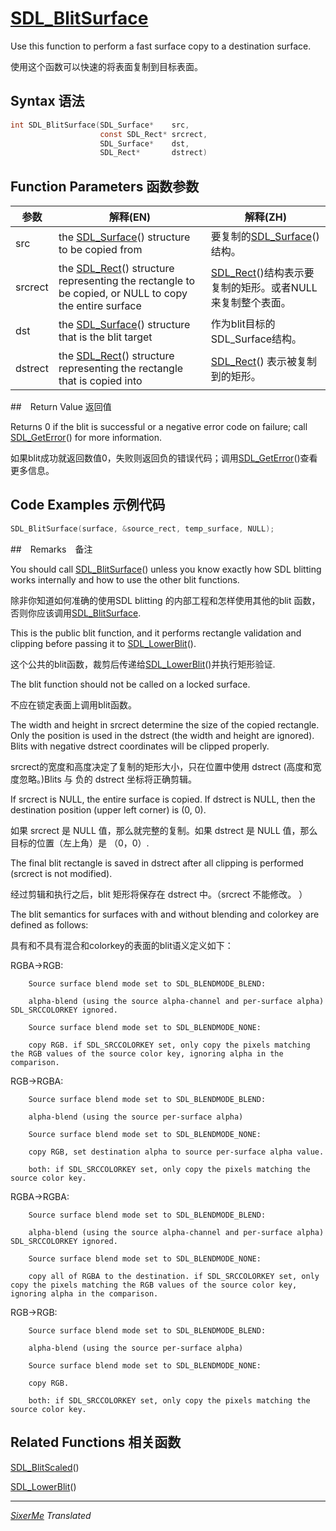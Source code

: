# [SDL_BlitSurface](http://wiki.libsdl.org/SDL_BlitSurface?highlight=%28%5CbCategoryAPI%5Cb%29%7C%28SDLFunctionTemplate%29)

Use this function to perform a fast surface copy to a destination surface. 

使用这个函数可以快速的将表面复制到目标表面。

## Syntax 语法

```c 
int SDL_BlitSurface(SDL_Surface*    src,
                    const SDL_Rect* srcrect,
                    SDL_Surface*    dst,
                    SDL_Rect*       dstrect)
```

## Function Parameters 函数参数
| 参数 | 解释(EN) | 解释(ZH) |
|------|---------|----------|
| src | the [SDL_Surface](wiki.libsdl.org/SDL_Surface)() structure to be copied from | 要复制的[SDL_Surface](wiki.libsdl.org/SDL_Surface)()结构。|
| srcrect | the [SDL_Rect](wiki.libsdl.org/SDL_Rect)() structure representing the rectangle to be copied, or NULL to copy the entire surface | [SDL_Rect](wiki.libsdl.org/SDL_Rect)()结构表示要复制的矩形。或者NULL 来复制整个表面。|
| dst | the [SDL_Surface](wiki.libsdl.org/SDL_Surface)() structure that is the blit target | 作为blit目标的SDL_Surface结构。|
| dstrect | the [SDL_Rect](wiki.libsdl.org/SDL_Rect)() structure representing the rectangle that is copied into | [SDL_Rect](wiki.libsdl.org/SDL_Rect)() 表示被复制到的矩形。|


##　Return Value 返回值

Returns 0 if the blit is successful or a negative error code on failure; call [SDL_GetError](wiki.libsdl.org/SDL_GetError)() for more information. 

如果blit成功就返回数值0，失败则返回负的错误代码；调用[SDL_GetError](wiki.libsdl.org/SDL_GetError)()查看更多信息。

## Code Examples 示例代码

```c 
SDL_BlitSurface(surface, &source_rect, temp_surface, NULL);
```

##　Remarks　备注

You should call [SDL_BlitSurface](wiki.libsdl.org/SDL_BlitSurface)() unless you know exactly how SDL blitting works internally and how to use the other blit functions. 

除非你知道如何准确的使用SDL blitting 的内部工程和怎样使用其他的blit 函数，否则你应该调用[SDL_BlitSurface](wiki.libsdl.org/SDL_BlitSurface).

This is the public blit function, and it performs rectangle validation and clipping before passing it to [SDL_LowerBlit](wiki.libsdl.org/SDL_LowerBlit)(). 

这个公共的blit函数，裁剪后传递给[SDL_LowerBlit](wiki.libsdl.org/SDL_LowerBlit)()并执行矩形验证.

The blit function should not be called on a locked surface. 

不应在锁定表面上调用blit函数。

The width and height in srcrect determine the size of the copied rectangle. Only the position is used in the dstrect (the width and height are ignored). Blits with negative dstrect coordinates will be clipped properly.

srcrect的宽度和高度决定了复制的矩形大小，只在位置中使用 dstrect (高度和宽度忽略。)Blits 与 负的 dstrect 坐标将正确剪辑。

If srcrect is NULL, the entire surface is copied. If dstrect is NULL, then the destination position (upper left corner) is (0, 0). 

如果 srcrect 是 NULL 值，那么就完整的复制。如果 dstrect 是 NULL 值，那么目标的位置（左上角）是 （0，0）.

The final blit rectangle is saved in dstrect after all clipping is performed (srcrect is not modified). 

经过剪辑和执行之后，blit 矩形将保存在 dstrect 中。（srcrect 不能修改。 ）

The blit semantics for surfaces with and without blending and colorkey are defined as follows:

具有和不具有混合和colorkey的表面的blit语义定义如下：

RGBA->RGB: 

        Source surface blend mode set to SDL_BLENDMODE_BLEND:

        alpha-blend (using the source alpha-channel and per-surface alpha) SDL_SRCCOLORKEY ignored.

        Source surface blend mode set to SDL_BLENDMODE_NONE: 
    
        copy RGB. if SDL_SRCCOLORKEY set, only copy the pixels matching the RGB values of the source color key, ignoring alpha in the comparison. 
RGB->RGBA: 

        Source surface blend mode set to SDL_BLENDMODE_BLEND:

        alpha-blend (using the source per-surface alpha) 

        Source surface blend mode set to SDL_BLENDMODE_NONE: 

        copy RGB, set destination alpha to source per-surface alpha value. 

        both: if SDL_SRCCOLORKEY set, only copy the pixels matching the source color key. 
RGBA->RGBA: 

        Source surface blend mode set to SDL_BLENDMODE_BLEND: 

        alpha-blend (using the source alpha-channel and per-surface alpha) SDL_SRCCOLORKEY ignored. 

        Source surface blend mode set to SDL_BLENDMODE_NONE: 

        copy all of RGBA to the destination. if SDL_SRCCOLORKEY set, only copy the pixels matching the RGB values of the source color key, ignoring alpha in the comparison. 
RGB->RGB: 

        Source surface blend mode set to SDL_BLENDMODE_BLEND: 
    
        alpha-blend (using the source per-surface alpha) 

        Source surface blend mode set to SDL_BLENDMODE_NONE: 
        
        copy RGB. 
        
        both: if SDL_SRCCOLORKEY set, only copy the pixels matching the source color key. 


##  Related Functions 相关函数

[SDL_BlitScaled](wiki.libsdl.org/SDL_BlitScaled)()

[SDL_LowerBlit](wiki.libsdl.org/SDL_LowerBlit)()

---------------------------------------
*[SixerMe](https://github.com/DXkite) Translated*
